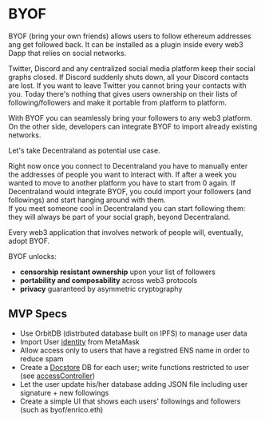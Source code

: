 # BYOF

BYOF (bring your own friends) allows users to follow ethereum addresses ang get followed back. It can be installed as a plugin inside every web3 Dapp that relies on social networks.

Twitter, Discord and any centralized social media platform keep their social graphs closed. If Discord suddenly shuts down, all your Discord contacts are lost. If you want to leave Twitter you cannot bring your contacts with you. Today there's nothing that gives users ownership on their lists of following/followers and make it portable from platform to platform.

With BYOF you can seamlessly bring your followers to any web3 platform. On the other side, developers can integrate BYOF to import already existing networks.  

Let's take Decentraland as potential use case.

Right now once you connect to Decentraland you have to manually enter the addresses of people you want to interact with. If after a week you wanted to move to another platform you have to start from 0 again. 
If Decentraland would integrate BYOF, you could import your followers (and followings) and start hanging around with them.  
If you meet someone cool in Decentraland you can start following them: they will always be part of your social graph, beyond Decentraland.

Every web3 application that involves network of people will, eventually, adopt BYOF.

BYOF unlocks: 
- **censorship resistant ownership** upon your list of followers
- **portability and composability** across web3 protocols
- **privacy** guaranteed by asymmetric cryptography


## MVP Specs

- Use OrbitDB (distrbuted database built on IPFS) to manage user data 
- Import User [identity](https://github.com/orbitdb/orbit-db-identity-provider) from MetaMask
- Allow access only to users that have a registred ENS name in order to reduce spam
- Create a [Docstore](https://github.com/orbitdb/orbit-db-docstore) DB for each user; write functions restricted to user (see [accessController](https://github.com/orbitdb/orbit-db-access-controllers))
- Let the user update his/her database adding JSON file including user signature + new followings
- Create a simple UI that shows each users' followings and followers (such as byof/enrico.eth)
